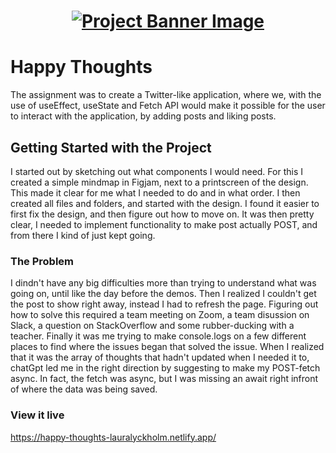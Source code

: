 <h1 align="center">
  <a href="">
    <img src="/src/assets/happy-thoughts.svg" alt="Project Banner Image">
  </a>
</h1>

# Happy Thoughts

The assignment was to create a Twitter-like application, where we, with the use of useEffect, useState and Fetch API would make it possible for the user to interact with the application, by adding posts and liking posts. 

## Getting Started with the Project

I started out by sketching out what components I would need. For this I created a simple mindmap in Figjam, next to a printscreen of the design. This made it clear for me what I needed to do and in what order. I then created all files and folders, and started with the design. I found it easier to first fix the design, and then figure out how to move on. It was then pretty clear, I needed to implement functionality to make post actually POST, and from there I kind of just kept going. 
### The Problem

I dindn't have any big difficulties more than trying to understand what was going on, until like the day before the demos. Then I realized I couldn't get the post to show right away, instead I had to refresh the page. Figuring out how to solve this required a team meeting on Zoom, a team disussion on Slack, a question on StackOverflow and some rubber-ducking with a teacher. Finally it was me trying to make console.logs on a few different places to find where the issues began that solved the issue. When I realized that it was the array of thoughts that hadn't updated when I needed it to, chatGpt led me in the right direction by suggesting to make my POST-fetch async. In fact, the fetch was async, but I was missing an await right infront of where the data was being saved. 

### View it live

https://happy-thoughts-lauralyckholm.netlify.app/
